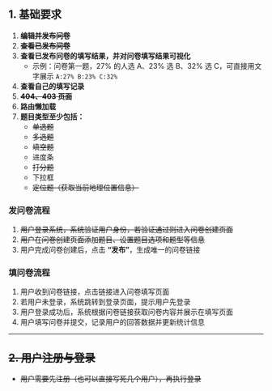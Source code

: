 ## 1. 基础要求

1. ~~**编辑并发布问卷**~~  
2. **~~查看已发布问卷~~**  
3. **查看已发布问卷的填写结果，并对问卷填写结果可视化**  
   - 示例：问卷第一题，27% 的人选 A、23% 选 B、32% 选 C，可直接用文字展示 `A:27% B:23% C:32%`  
4. **查看自己的填写记录**  
5. ~~**404、403 页面**~~  
6. **路由懒加载**  
7. **题目类型至少包括：**  
   - ~~单选题~~  
   - ~~多选题~~  
   - ~~填空题~~  
   - 进度条  
   - ~~打分题~~  
   - 下拉框  
   - ~~定位题（获取当前地理位置信息）~~  

### 发问卷流程

1. ~~用户登录系统，系统验证用户身份，若验证通过则进入问卷创建页面~~  
2. ~~用户在问卷创建页面添加题目、设置题目选项和题型等信息~~  
3. 用户完成问卷创建后，点击 **“发布”**，生成唯一的问卷链接  

### 填问卷流程

1. 用户收到问卷链接，点击链接进入问卷填写页面  
2. 若用户未登录，系统跳转到登录页面，提示用户先登录  
3. 用户登录成功后，系统根据问卷链接获取问卷内容并展示在填写页面  
4. 用户填写问卷并提交，记录用户的回答数据并更新统计信息  

---

## ~~2. 用户注册与登录~~

- ~~用户需要先注册（也可以直接写死几个用户），再执行登录~~